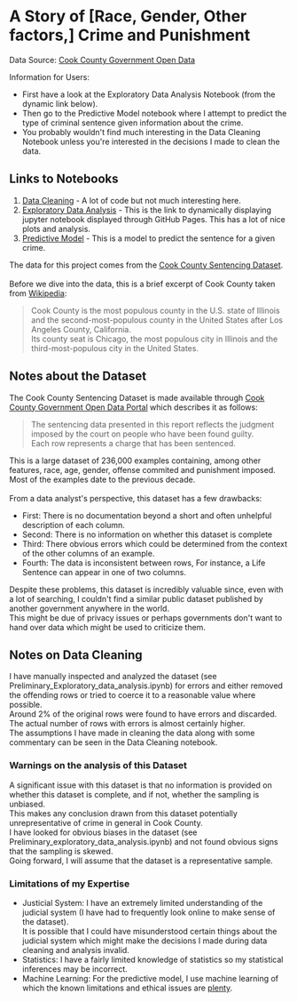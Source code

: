 # A Story of [Race, Gender, Other factors,] Crime and Punishment

Data Source: [Cook County Government Open Data](https://datacatalog.cookcountyil.gov/Courts/Sentencing/tg8v-tm6u)

Information for Users:
- First have a look at the Exploratory Data Analysis Notebook (from the dynamic link below).
- Then go to the Predictive Model notebook where I attempt to predict the type of criminal sentence given information about the crime.
- You probably wouldn't find much interesting in the Data Cleaning Notebook unless you're interested in the decisions I made to clean the data.
    

## Links to Notebooks
1. [Data Cleaning](https://github.com/MinuraSilva/Sentencing/blob/master/Sentencing_data_cleaning.ipynb) - A lot of code but not much interesting here.
2. [Exploratory Data Analysis](https://minurasilva.github.io/Sentencing/Exploratory_data_analysis.html) - This is the link to dynamically displaying jupyter notebook displayed through GitHub Pages. This has a lot of nice plots and analysis.
3. [Predictive Model](https://github.com/MinuraSilva/Sentencing/blob/master/Model_prediction.ipynb) - This is a model to predict the sentence for a given crime.

The data for this project comes from the [Cook County Sentencing Dataset](https://datacatalog.cookcountyil.gov/Courts/Sentencing/tg8v-tm6u).<br><br>
Before we dive into the data, this is a brief excerpt of Cook County taken from [Wikipedia]((https://en.wikipedia.org/wiki/Cook_County,_Illinois)):
>Cook County is the most populous county in the U.S. state of Illinois and the second-most-populous county in the United States after Los Angeles County, California.<br>
Its county seat is Chicago, the most populous city in Illinois and the third-most-populous city in the United States.


## Notes about the Dataset
The Cook County Sentencing Dataset is made available through [Cook County Government Open Data Portal](https://datacatalog.cookcountyil.gov/) which describes it as follows:
>The sentencing data presented in this report reflects the judgment imposed by the court on people who have been found guilty.<br>
Each row represents a charge that has been sentenced.

This is a large dataset of 236,000 examples containing, among other features, race, age, gender, offense commited and punishment imposed.<br>
Most of the examples date to the previous decade.
<br>
<br>
From a data analyst's perspective, this dataset has a few drawbacks:
- First: There is no documentation beyond a short and often unhelpful description of each column.
- Second: There is no information on whether this dataset is complete
- Third: There obvious errors which could be determined from the context of the other columns of an example.
- Fourth: The data is inconsistent between rows, For instance, a Life Sentence can appear in one of two columns.

Despite these problems, this dataset is incredibly valuable since, even with a lot of searching, I couldn't find a similar public dataset published by another government anywhere in the world.<br>
This might be due of privacy issues or perhaps governments don't want to hand over data which might be used to criticize them.

## Notes on Data Cleaning
I have manually inspected and analyzed the dataset (see Preliminary_Exploratory_data_analysis.ipynb) for errors and either removed the offending rows or tried to coerce it to a reasonable value where possible.<br>
Around 2% of the original rows were found to have errors and discarded. The actual number of rows with errors is almost certainly higher.<br>
The assumptions I have made in cleaning the data along with some commentary can be seen in the Data Cleaning notebook.

### Warnings on the analysis of this Dataset
A significant issue with this dataset is that no information is provided on whether this dataset is complete, and if not, whether the sampling is unbiased.<br>
This makes any conclusion drawn from this dataset potentially unrepresentative of crime in general in Cook County.<br>
I have looked for obvious biases in the dataset (see Preliminary_exploratory_data_analysis.ipynb) and not found obvious signs that the sampling is skewed.<br>
Going forward, I will assume that the dataset is a representative sample.

### Limitations of my Expertise
- Justicial System: I have an extremely limited understanding of the judicial system (I have had to frequently look online to make sense of the dataset).<br> It is possible that I could have misunderstood certain things about the judicial system which might make the decisions I made during data cleaning and analysis invalid.
- Statistics: I have a fairly limited knowledge of statistics so my statistical inferences may be incorrect.
- Machine Learning: For the predictive model, I use machine learning of which the known limitations and ethical issues are [plenty](https://en.wikipedia.org/wiki/Machine_learning#Limitations).
